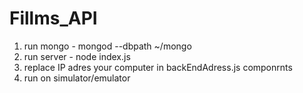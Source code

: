 # Fillms_API

1. run mongo - mongod --dbpath ~/mongo 
2. run server - node index.js
3. replace IP adres your computer in backEndAdress.js componrnts
4. run on simulator/emulator 

